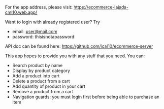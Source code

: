 For the app address, please visit:
https://ecommerce-lajada-cml10.web.app/

Want to login with already registered user? Try
- email: user@mail.com
- password: thisisnotapassword

API doc can be found here: https://github.com/ical10/ecommerce-server

This app hopes to provide you with any stuff that you need. You can:
- Search product by name
- Display by product category
- Add a product into cart
- Delete a product from a cart
- Add quantity of product in your cart
- Remove a product from a cart
- Navigation guards: you must login first before being able to purchase an item
